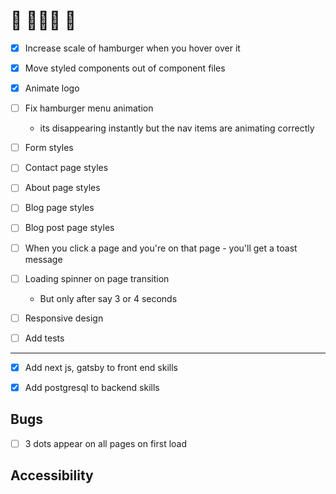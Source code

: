 # 🚧 👀👀👀 🚧

- [x] Increase scale of hamburger when you hover over it

- [x] Move styled components out of component files

- [x] Animate logo

- [ ] Fix hamburger menu animation

  - its disappearing instantly but the nav items are animating correctly

- [ ] Form styles

- [ ] Contact page styles

- [ ] About page styles

- [ ] Blog page styles

- [ ] Blog post page styles

- [ ] When you click a page and you're on that page - you'll get a toast message

- [ ] Loading spinner on page transition

  - But only after say 3 or 4 seconds

- [ ] Responsive design

- [ ] Add tests

---

- [x] Add next js, gatsby to front end skills

- [x] Add postgresql to backend skills

## Bugs

- [ ] 3 dots appear on all pages on first load

## Accessibility

